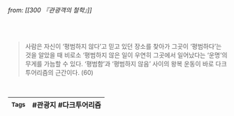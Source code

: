 
###### from: [[300 『관광객의 철학』]]

<br/>

>사람은 자신이 ‘평범하지 않다’고 믿고 있던 장소를 찾아가 그곳이 ‘평범하다’는 것을 알았을 때 비로소 ‘평범하지 않은 일이 우연히 그곳에서 일어났다는 ‘운명’의 무게를 가늠할 수 있다. ‘평범함’과 ‘평범하지 않음’ 사이의 왕복 운동이 바로 다크 투어리즘의 근간이다. (60)
 

<br/>

| <small> Tags </small> | #관광지 #다크투어리즘 |
| --- | --- |
